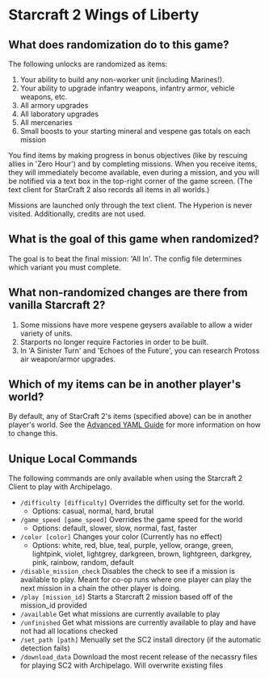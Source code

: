 # Starcraft 2 Wings of Liberty

## What does randomization do to this game?

The following unlocks are randomized as items:
1. Your ability to build any non-worker unit (including Marines!).
2. Your ability to upgrade infantry weapons, infantry armor, vehicle weapons, etc.
3. All armory upgrades
4. All laboratory upgrades
5. All mercenaries
6. Small boosts to your starting mineral and vespene gas totals on each mission

You find items by making progress in bonus objectives (like by rescuing allies in 'Zero Hour') and by completing
missions. When you receive items, they will immediately become available, even during a mission, and you will be
notified via a text box in the top-right corner of the game screen. (The text client for StarCraft 2 also records all
items in all worlds.)

Missions are launched only through the text client. The Hyperion is never visited. Additionally, credits are not used.

## What is the goal of this game when randomized?

The goal is to beat the final mission: 'All In'. The config file determines which variant you must complete.

## What non-randomized changes are there from vanilla Starcraft 2?

1. Some missions have more vespene geysers available to allow a wider variety of units.
2. Starports no longer require Factories in order to be built.
3. In 'A Sinister Turn' and 'Echoes of the Future', you can research Protoss air weapon/armor upgrades.

## Which of my items can be in another player's world?

By default, any of StarCraft 2's items (specified above) can be in another player's world. See the
[Advanced YAML Guide](https://archipelago.gg/tutorial/Archipelago/advanced_settings/en)
for more information on how to change this.

## Unique Local Commands

The following commands are only available when using the Starcraft 2 Client to play with Archipelago.

- `/difficulty [difficulty]` Overrides the difficulty set for the world.
  - Options: casual, normal, hard, brutal
- `/game_speed [game_speed]` Overrides the game speed for the world
  - Options: default, slower, slow, normal, fast, faster
- `/color [color]` Changes your color (Currently has no effect)
  - Options: white, red, blue, teal, purple, yellow, orange, green, lightpink, violet, lightgrey, darkgreen, brown,
    lightgreen, darkgrey, pink, rainbow, random, default
- `/disable_mission_check` Disables the check to see if a mission is available to play. Meant for co-op runs where one
  player can play the next mission in a chain the other player is doing.
- `/play [mission_id]` Starts a Starcraft 2 mission based off of the mission_id provided
- `/available` Get what missions are currently available to play
- `/unfinished` Get what missions are currently available to play and have not had all locations checked
- `/set_path [path]` Menually set the SC2 install directory (if the automatic detection fails)
- `/download_data` Download the most recent release of the necassry files for playing SC2 with Archipelago. Will
  overwrite existing files
